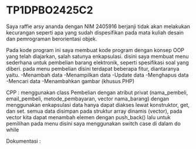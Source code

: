 # TP1DPBO2425C2
Saya raffie arsy ananda dengan NIM 2405916 berjanji tidak akan melakukan kecurangan seperti apa yang sudah dispesifikan pada mata kuliah desain dan pemrograman berorientasi objek.

Pada kode program ini saya membuat kode program dengan konsep OOP yang telah diajarkan, salah satunya enkapsulasi.
disini saya membuat menu sederhana untuk pembelian barang elektronik, seperti spesifikasi soal yang diberi.
pada menu pembelian disini terdapat beberapa fitur, diantaranya yaitu.
-Menambah data
-Menampilkan data
-Update data
-Menghapus data
-Mencari data
-Menambahkan gambar (khusus PHP)

CPP : 
  menggunakan class Pembelian dengan atribut privat (nama_pembeli, email_pembeli, metode_pembayaran, vector<string> nama_barang)
  dengan menggunakan enkapsulasi data hanya dapat diakses lewat konstruktor, get, dan set.
  semua data disimpan pada struktur array dinamis (vector), pada vector kita dapat menambah elemen dengan push_back()
  lalu untuk pemilihan pada menu disini saya menggunakan switch case di dalam do while

  Dokumentasi :
  
  
